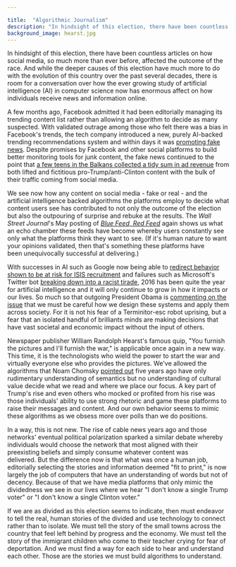 ```yaml
---

title:  "Algorithmic Journalism"
description: "In hindsight of this election, there have been countless articles on how social media, so much more than ever before, affected the outcome of the race."
background_image: hearst.jpg
---
```


In hindsight of this election, there have been countless articles on how social media, so much more than ever before, affected the outcome of the race. And while the deeper causes of this election have much more to do with the evolution of this country over the past several decades, there is room for a conversation over how the ever growing study of artificial intelligence (AI) in computer science now has enormous affect on how individuals receive news and information online.

A few months ago, Facebook admitted it had been editorially managing its trending content list rather than allowing an algorithm to decide as many suspected. With validated outrage among those who felt there was a bias in Facebook's trends, the tech company introduced a new, purely AI-backed trending recommendations system and within days it was [promoting fake news](https://www.washingtonpost.com/news/the-intersect/wp/2016/08/29/a-fake-headline-about-megyn-kelly-was-trending-on-facebook/). Despite promises by Facebook and other social platforms to build better monitoring tools for junk content, the fake news continued to the point that [a few teens in the Balkans collected a tidy sum in ad revenue](https://www.buzzfeed.com/craigsilverman/how-macedonia-became-a-global-hub-for-pro-trump-misinfo?utm_term=.mxGDVWA5V#.pqjR8BQD8) from both lifted and fictitious pro-Trump/anti-Clinton content with the bulk of their traffic coming from social media.

We see now how any content on social media - fake or real - and the artificial intelligence backed algorithms the platforms employ to decide what content users see has contributed to not only the outcome of the election but also the outpouring of surprise and rebuke at the results. The _Wall Street Journal_'s May posting of _[Blue Feed, Red Feed](http://graphics.wsj.com/blue-feed-red-feed/)_ again shows us what an echo chamber these feeds have become whereby users constantly see only what the platforms think they want to see. (If it's human nature to want your opinions validated, then that's something these platforms have been unequivocally successful at delivering.)

With successes in AI such as Google now being able to [redirect behavior shown to be at risk for ISIS recruitment](https://www.wired.com/2016/09/googles-clever-plan-stop-aspiring-isis-recruits/) and failures such as Microsoft's Twitter bot [breaking down into a racist tirade](http://www.nytimes.com/2016/03/25/technology/microsoft-created-a-twitter-bot-to-learn-from-users-it-quickly-became-a-racist-jerk.html), 2016 has been quite the year for artificial intelligence and it will only continue to grow in how it impacts or our lives. So much so that outgoing President Obama is [commenting on the issue](https://www.wired.com/2016/10/president-obama-mit-joi-ito-interview/) that we must be careful how we design these systems and apply them across society. For it is not his fear of a Terminitor-esc robot uprising, but a fear that an isolated handful of brilliants minds are making decisions that have vast societal and economic impact without the input of others.

Newspaper publisher William Randolph Hearst's famous quip, "You furnish the pictures and I'll furnish the war," is applicable once again in a new way. This time, it is the technologists who wield the power to start the war and virtually everyone else who provides the pictures. We've allowed the algorithms that Noam Chomsky [pointed out](https://www.technologyreview.com/s/423917/unthinking-machines/) five years ago have only rudimentary understanding of semantics but no understanding of cultural value decide what we read and where we place our focus. A key part of Trump's rise and even others who mocked or profited from his rise was those individuals' ability to use strong rhetoric and game these platforms to raise their messages and content. And our own behavior seems to mimic these algorithms as we obsess more over polls than we do positions.

In a way, this is not new. The rise of cable news years ago and those networks' eventual political polarization sparked a similar debate whereby individuals would choose the network that most aligned with their preexisting beliefs and simply consume whatever content was delivered. But the difference now is that what was once a human job, editorially selecting the stories and information deemed "fit to print," is now largely the job of computers that have an understanding of words but not of decency. Because of that we have media platforms that only mimic the dividedness we see in our lives where we hear "I don't know a single Trump voter" or "I don't know a single Clinton voter."

If we are as divided as this election seems to indicate, then must endeavor to tell the real, human stories of the divided and use technology to connect rather than to isolate. We must tell the story of the small towns across the country that feel left behind by progress and the economy. We must tell the story of the immigrant children who come to their teacher crying for fear of deportation. And we must find a way for each side to hear and understand each other. Those are the stories we must build algorithms to understand.
